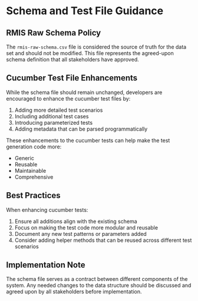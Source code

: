# Schema and Test File Guidance

## RMIS Raw Schema Policy
The `rmis-raw-schema.csv` file is considered the source of truth for the data set and should not be modified. This file represents the agreed-upon schema definition that all stakeholders have approved.

## Cucumber Test File Enhancements
While the schema file should remain unchanged, developers are encouraged to enhance the cucumber test files by:

1. Adding more detailed test scenarios
2. Including additional test cases
3. Introducing parameterized tests
4. Adding metadata that can be parsed programmatically

These enhancements to the cucumber tests can help make the test generation code more:
- Generic
- Reusable
- Maintainable
- Comprehensive

## Best Practices
When enhancing cucumber tests:
1. Ensure all additions align with the existing schema
2. Focus on making the test code more modular and reusable
3. Document any new test patterns or parameters added
4. Consider adding helper methods that can be reused across different test scenarios

## Implementation Note
The schema file serves as a contract between different components of the system. Any needed changes to the data structure should be discussed and agreed upon by all stakeholders before implementation.
